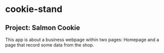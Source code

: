 # cookie-stand

## Project: Salmon Cookie

This app is about a business webpage within two pages: Homepage and a page that record some data from the shop.
